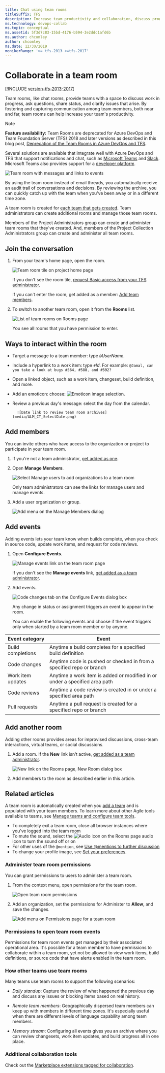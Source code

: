 ```yaml
---
title: Chat using team rooms
titleSuffix: TFS  
description: Increase team productivity and collaboration, discuss progress, share status, and clarify issues in a team room  
ms.technology: devops-collab
ms.topic: conceptual
ms.assetid: 5f3d7c83-15bd-4176-b594-3e2ddc1afd6b 
ms.author: chcomley
author: chcomley
ms.date: 12/30/2019
monikerRange: '>= tfs-2013 <=tfs-2017'
---
```


# Collaborate in a team room

[!INCLUDE [version-tfs-2013-2017](../boards/includes/version-tfs-2013-2017.md)]

Team rooms, like chat rooms, provide teams with a space to discuss work in progress, ask questions, share status, and clarify issues that arise. By fostering and capturing communication among team members, both near and far, team rooms can help increase your team's productivity.

> [!NOTE]  
> **Feature availability:** Team Rooms are deprecated for Azure DevOps and Team Foundation Server (TFS) 2018 and later versions as described in this blog post, [Deprecation of the Team Rooms in Azure DevOps and TFS](https://blogs.msdn.microsoft.com/devops/2017/01/04/deprecation-of-the-team-rooms-in-team-services-and-tfs/).
>
> Several solutions are available that integrate well with Azure DevOps and TFS that support notifications and chat, such as [Microsoft Teams](../service-hooks/services/teams.md) and [Slack](../service-hooks/services/slack.md). Microsoft Teams also provides support for a [developer platform](/microsoftteams/platform/).

![Team room with messages and links to events](media/ALM_CT_Teamroom.png)

By using the team room instead of email threads, you automatically receive an audit trail of conversations and decisions. By reviewing the archive, you can quickly catch up with the team when you've been away or in a different time zone.

A team room is created for [each team that gets created](../organizations/settings/add-teams.md). Team administrators can create additional rooms and manage those team rooms.

Members of the Project Administrators group can create and administer team rooms that they've created. And, members of the Project Collection Administrators group can create and administer all team rooms.

## Join the conversation

1.  From your team's home page, open the room.

    ![Team room tile on project home page](media/ALM_CT_TeamroomTile.png)

    If you don't see the room tile, [request Basic access from your TFS administrator](../organizations/security/change-access-levels.md).

    If you can't enter the room, get added as a member: [Add team members](../organizations/settings/add-teams.md#add-team-members).

2.  To switch to another team room, open it from the **Rooms** list.

    ![List of team rooms on Rooms page](media/ALM_CT_RoomsList.png)

    You see all rooms that you have permission to enter.

## Ways to interact within the room

- Target a message to a team member: type `@`_UserName_.

- Include a hyperlink to a work item: type `#`_Id_. For example: `@Jamal, can you take a look at bugs #564, #588, and #592?`

- Open a linked object, such as a work item, changeset, build definition, and more.

- Add an emoticon: choose: ![Emoticon image selection](media/ALM_CT_SmileIcon.png).

- Review a previous day's message: select the day from the calendar.

      	![Date link to review team room archives](media/ALM_CT_SelectDate.png)

<a id="addmembers"></a>

## Add members

You can invite others who have access to the organization or project to participate in your team room.

1.  If you're not a team administrator, [get added as one](../organizations/settings/add-team-administrator.md).

2.  Open **Manage Members**.

    ![Select Manage users to add organizations to a team room](media/ALM_CT_ManageMembers.png)

    Only team administrators can see the links for manage users and manage events.

3.  Add a user organization or group.

    ![Add menu on the Manage Members dialog](media/ALM_CT_AddMembers.png)

<a id="events"></a>

## Add events

Adding events lets your team know when builds complete, when you check in source code, update work items, and request for code reviews.

1.  Open **Configure Events**.

    ![Manage events link on the team room page](media/ALM_CT_ConfigureEvents.png)

    If you don't see the **Manage events** link, [get added as a team administrator](../organizations/settings/add-team-administrator.md).

2.  Add events.

    ![Code changes tab on the Configure Events dialog box](media/ALM_CT_AddEvents.png)

    Any change in status or assignment triggers an event to appear in the room.

    You can enable the following events and choose if the event triggers only when started by a team room member or by anyone.

| Event category    | Event                                                                      |
| ----------------- | -------------------------------------------------------------------------- |
| Build completions | Anytime a build completes for a specified build definition                 |
| Code changes      | Anytime code is pushed or checked in from a specified repo or branch       |
| Work item updates | Anytime a work item is added or modified in or under a specified area path |
| Code reviews      | Anytime a code review is created in or under a specified area path         |
| Pull requests     | Anytime a pull request is created for a specified repo or branch           |

## Add another room

Adding other rooms provides areas for improvised discussions, cross-team interactions, virtual teams, or social discussions.

1.  Add a room. If the **New** link isn't active, [get added as a team administrator](../organizations/settings/add-team-administrator.md).

    ![New link on the Rooms page, New Room dialog box](media/ALM_CT_NewRoom.png)

2.  Add members to the room as described earlier in this article.

## Related articles

A team room is automatically created when you [add a team](../organizations/settings/add-teams.md) and is populated with your team members. To learn more about other Agile tools available to teams, see [Manage teams and configure team tools](../organizations/settings/manage-teams.md).

- To completely exit a team room, close all browser instances where you've logged into the team room
- To mute the sound, select the ![Audio icon on the Rooms page](media/ALM_CT_AudioIcon.png) audio icon to turn the sound off or on
- For other uses of the `@mention`, see [Use @mentions to further discussion](../notifications/at-mentions.md)
- To change your profile image, see [Set your preferences](../organizations/settings/set-your-preferences.md).

<a id="team-room-permissions"> </a>

### Administer team room permissions

You can grant permissions to users to administer a team room.

1.  From the context menu, open permissions for the team room.

    ![Open team room permissions](media/open-security-team-room.png)

2.  Add an organization, set the permissions for Administer to **Allow**, and save the changes.

    ![Add menu on Permissions page for a team room](../organizations/settings/media/add-team/team-admin-dialog.png)

<a id="team-room-event-permissions"> </a>

### Permissions to open team room events

Permissions for team room events get managed by their associated operational area. It's possible for a team member to have permissions to collaborate within a team room, yet not be allowed to view work items, build definitions, or source code that have alerts enabled in the team room.

### How other teams use team rooms

Many teams use team rooms to support the following scenarios:

- _Daily standup_: Capture the review of what happened the previous day and discuss any issues or blocking items based on real history.

- _Remote team members_: Geographically dispersed team members can keep up with members in different time zones. It's especially useful when there are different levels of language capability among team members.

- _Memory stream_: Configuring all events gives you an archive where you can review changesets, work item updates, and build progress all in one place.

### Additional collaboration tools

Check out the [Marketplace extensions tagged for collaboration](https://marketplace.visualstudio.com/vsts/Collaborate?sortBy=Downloads).
